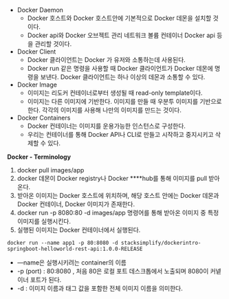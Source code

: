 - Docker Daemon
    - Docker 호스트와 Docker 호스트안에 기본적으로 Docker 데몬을 설치할 것이다.
    - Docker api와 Docker 오브젝트 관리 네트워크 볼륨 컨테이너 Docker api 등을 관리할 것이다.
- Docker Client
    - Docker 클라이언트는 Docker 가 유저와 소통하는데 사용된다.
    - Docker run 같은 명령을 사용할 때 Docker 클라이언트가 Docker 데몬에 명령을 보낸다. Docker 클라이언트는 하나 이상의 데몬과 소통할 수 있다.
- Docker Image
    - 이미지는 리도커 컨테이너로부터 생성될 때 read-only template이다.
    - 이미지는 다른 이미지에 기반한다. 이미지를 만들 때 우분투 이미지를 기반으로 한다. 각각의 이미지를 사용해 나만의 이미지를 만드는 것이다.
- Docker Containers
    - Docker 컨테이너는 이미지를 운용가능한 인스턴스로 구성한다.
    - 우리는 컨테이너를 통해 Docker API나 CLI로 만들고 시작하고 중지시키고 삭제할 수 있다.

**Docker - Terminology**

1. docker pull images/app
2. docker 데몬이 Docker registry나 Docker ****hub를 통해 이미지를 pull 받아온다.
3. 받아온 이미지는 Docker 호스트에 위치하며, 해당 호스트 안에는 Docker 데몬과 Docker 컨테이너, Docker 이미지가 존재한다.
4. docker run -p 8080:80 -d images/app 명령어를 통해 받아온 이미지 중 특정 이미지를 실행시킨다.
5. 실행된 이미지는 Docker 컨테이너에서 실행된다.

```
docker run --name app1 -p 80:8080 -d stacksimplify/dockerintro-springboot-helloworld-rest-api:1.0.0-RELEASE

```

- —name은 실행시키려는 container의 이름
- -p (port) : 80:8080 , 처음 80은 로컬 포트 데스크톱에서 노출되며 8080이 커넽이너 포트가 된다.
- -d : 이미지 이름과 태그 값을 포함한 전체 이미지 이름을 의미한다.